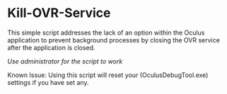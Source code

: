 # Kill-OVR-Service
This simple script addresses the lack of an option within the Oculus application to prevent background processes by closing the OVR service after the application is closed.


*Use administrator for the script to work*

Known Issue: Using this script will reset your (OculusDebugTool.exe) settings if you have set any.
